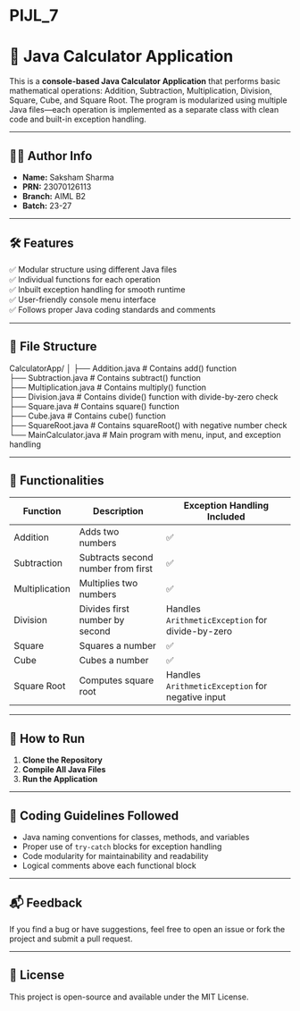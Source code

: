 # PIJL_7

# 📱 Java Calculator Application

This is a **console-based Java Calculator Application** that performs basic mathematical operations: Addition, Subtraction, Multiplication, Division, Square, Cube, and Square Root. The program is modularized using multiple Java files—each operation is implemented as a separate class with clean code and built-in exception handling.

---

## 🧑‍💻 Author Info
- **Name:** Saksham Sharma
- **PRN:** 23070126113
- **Branch:** AIML B2
- **Batch:** 23-27

---

## 🛠️ Features

✅ Modular structure using different Java files  
✅ Individual functions for each operation  
✅ Inbuilt exception handling for smooth runtime  
✅ User-friendly console menu interface  
✅ Follows proper Java coding standards and comments  

---

## 📂 File Structure

CalculatorApp/
│
├── Addition.java         # Contains add() function  
├── Subtraction.java      # Contains subtract() function  
├── Multiplication.java   # Contains multiply() function  
├── Division.java         # Contains divide() function with divide-by-zero check  
├── Square.java           # Contains square() function  
├── Cube.java             # Contains cube() function  
├── SquareRoot.java       # Contains squareRoot() with negative number check  
└── MainCalculator.java   # Main program with menu, input, and exception handling

---

## 📌 Functionalities

| Function      | Description                               | Exception Handling Included        |
|---------------|-------------------------------------------|-------------------------------------|
| Addition      | Adds two numbers                          | ✅                                 |
| Subtraction   | Subtracts second number from first        | ✅                                 |
| Multiplication| Multiplies two numbers                    | ✅                                 |
| Division      | Divides first number by second            | Handles `ArithmeticException` for divide-by-zero |
| Square        | Squares a number                          | ✅                                 |
| Cube          | Cubes a number                            | ✅                                 |
| Square Root   | Computes square root                      | Handles `ArithmeticException` for negative input |

---

## 🚀 How to Run

1. **Clone the Repository**
2. **Compile All Java Files**
3. **Run the Application**


---

## 📎 Coding Guidelines Followed

- Java naming conventions for classes, methods, and variables
- Proper use of `try-catch` blocks for exception handling
- Code modularity for maintainability and readability
- Logical comments above each functional block

---

## 📬 Feedback

If you find a bug or have suggestions, feel free to open an issue or fork the project and submit a pull request.

---

## 📄 License

This project is open-source and available under the MIT License.


